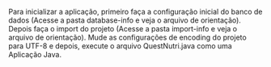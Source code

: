 Para inicializar a aplicação, primeiro faça a configuração inicial do banco de dados (Acesse a pasta database-info e veja o arquivo de orientação).
Depois faça o import do projeto (Acesse a pasta import-info e veja o arquivo de orientação).
Mude as configurações de encoding do projeto para UTF-8 e depois, execute o arquivo QuestNutri.java como uma Aplicação Java.